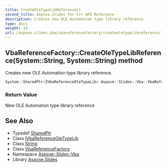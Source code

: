 ```yaml
---
title: CreateOleTypeLibReference()
second_title: Aspose.Slides for C++ API Reference
description: Creates new OLE Automation type library reference.
type: docs
weight: 14
url: /aspose.slides.vba/vbareferencefactory/createoletypelibreference/
---
```

## VbaReferenceFactory::CreateOleTypeLibReference(System::String, System::String) method


Creates new OLE Automation type library reference.

```cpp
System::SharedPtr<IVbaReferenceOleTypeLib> Aspose::Slides::Vba::VbaReferenceFactory::CreateOleTypeLibReference(System::String name, System::String libid) override
```


### Return Value

New OLE Automation type library reference

## See Also

* Typedef [SharedPtr](../../../system/sharedptr/)
* Class [IVbaReferenceOleTypeLib](../../ivbareferenceoletypelib/)
* Class [String](../../../system/string/)
* Class [VbaReferenceFactory](../)
* Namespace [Aspose::Slides::Vba](../../)
* Library [Aspose.Slides](../../../)